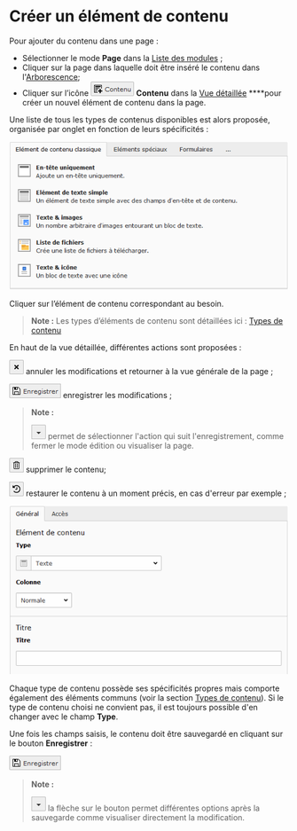 # Créer un élément de contenu

Pour ajouter du contenu dans une page :

* Sélectionner le mode **Page** dans la [Liste des modules](../premiers-pas/se-reperer-dans-le-backend.md) ;
* Cliquer sur la page dans laquelle doit être inséré le contenu dans l'[Arborescence](../premiers-pas/se-reperer-dans-le-backend.md);
* Cliquer sur l’icône ![](../../.gitbook/assets/add_content_btn.png) **Contenu** dans la [Vue détaillée](../premiers-pas/se-reperer-dans-le-backend.md) ****pour créer un nouvel élément de contenu dans la page.

Une liste de tous les types de contenus disponibles est alors proposée, organisée par onglet en fonction de leurs spécificités :

![](../../.gitbook/assets/add_content_list.png)

Cliquer sur l’élément de contenu correspondant au besoin.

> **Note :** Les types d’éléments de contenu sont détaillées ici : [Types de contenu](types-de-contenu/)

En haut de la vue détaillée, différentes actions sont proposées :

![](../../.gitbook/assets/btn_page_cancel.png.png) annuler les modifications et retourner à la vue générale de la page ;

![](../../.gitbook/assets/btn_page_save.png) enregistrer les modifications ;

> **Note :** 
>
> ![](../../.gitbook/assets/btn_page_other%20%282%29.png) permet de sélectionner l'action qui suit l'enregistrement, comme fermer le mode édition ou visualiser la page.

![](../../.gitbook/assets/btn_page_remove.png) supprimer le contenu;

![](../../.gitbook/assets/btn_page_restore.png) restaurer le contenu à un moment précis, en cas d'erreur par exemple ;

![](../../.gitbook/assets/add_content_text.png)

Chaque type de contenu possède ses spécificités propres mais comporte également des éléments communs \(voir la section [Types de contenu](types-de-contenu/)\). Si le type de contenu choisi ne convient pas, il est toujours possible d'en changer avec le champ **Type**.

Une fois les champs saisis, le contenu doit être sauvegardé en cliquant sur le bouton **Enregistrer** :

![](../../.gitbook/assets/btn_page_save.png)

> **Note :**
>
> ![](../../.gitbook/assets/btn_page_other.png) la flèche sur le bouton permet différentes options après la sauvegarde comme visualiser directement la modification.